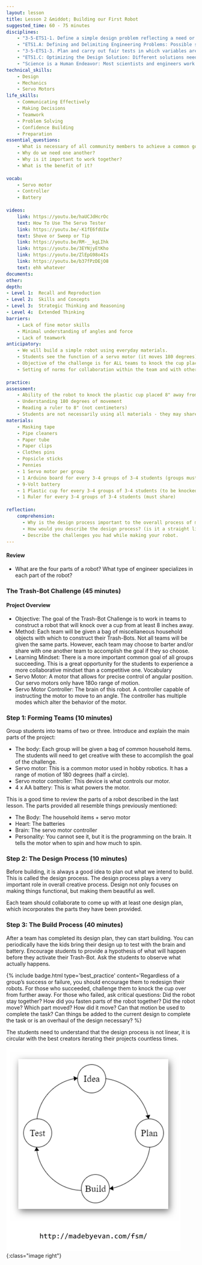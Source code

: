 ```yaml
---
layout: lesson
title: Lesson 2 &middot; Building our First Robot
suggested_time: 60 - 75 minutes
disciplines:
    - "3-5-ETS1-1. Define a simple design problem reflecting a need or a want that includes specified criteria for success and constraints on materials, time, or cost."
    - "ETS1.A: Defining and Delimiting Engineering Problems: Possible solutions to a problem are limited by available materials and resources (constraints). The success of a designed solution is determined by considering the desired features of a solution (criteria). Different proposals for solutions can be compared on the basis of how well each one meets the specified criteria for success or how well each takes the constraints into account. (3-5-ETS1-1)"
    - "3-5-ETS1-3. Plan and carry out fair tests in which variables are controlled and failure points are considered to identify aspects of a model or prototype that can be improved."
    - "ETS1.C: Optimizing the Design Solution: Different solutions need to be tested in order to determine which of them best solves the problem, given the criteria and the constraints. (3-5-ETS1-3)"
    - "Science is a Human Endeavor: Most scientists and engineers work in teams. (4-PS3-4)"
technical_skills:
    - Design
    - Mechanics
    - Servo Motors
life_skills:
    - Communicating Effectively
    - Making Decisions
    - Teamwork
    - Problem Solving
    - Confidence Building
    - Preparation
essential_questions:
    - What is necessary of all community members to achieve a common goal?  
    - Why do we need one another?  
    - Why is it important to work together?  
    - What is the benefit of it?

vocab:
    - Servo motor
    - Controller
    - Battery

videos:
    link: https://youtu.be/haUCJdHcrOc
    text: How To Use The Servo Tester
    link: https://youtu.be/-K1fE6fdUIw
    text: Shove or Sweep or Tip
    link: https://youtu.be/RM-__kgLIhk
    link: https://youtu.be/3EYNjyEtKho
    link: https://youtu.be/ZlEpG98o4Is
    link: https://youtu.be/b37fPzDEjO8
    text: ehh whatever
documents:
other:
depth:
- Level 1:  Recall and Reproduction
- Level 2:  Skills and Concepts
- Level 3:  Strategic Thinking and Reasoning
- Level 4:  Extended Thinking
barriers:
    - Lack of fine motor skills  
    - Minimal understanding of angles and force  
    - Lack of teamwork  
anticipatory:
    - We will build a simple robot using everyday materials.  
    - Students see the function of a servo motor (it moves 180 degrees). Ideally, projected under document camera.  
    - Objective of the challenge is for ALL teams to knock the cup placed 8" away from the robot off the edge of the table  
    - Setting of norms for collaboration within the team and with other teams  

practice:
assessment:
    - Ability of the robot to knock the plastic cup placed 8" away from the robot off the edge of the table  
    - Understanding 180 degrees of movement  
    - Reading a ruler to 8" (not centimeters)  
    - Students are not necessarily using all materials - they may share with other groups  
materials:
    - Masking tape
    - Pipe cleaners
    - Paper tube
    - Paper clips
    - Clothes pins
    - Popsicle sticks
    - Pennies
    - 1 Servo motor per group
    - 1 Arduino board for every 3-4 groups of 3-4 students (groups must share)
    - 9-Volt battery 
    - 1 Plastic cup for every 3-4 groups of 3-4 students (to be knocked over; groups must share)
    - 1 Ruler for every 3-4 groups of 3-4 students (must share)

reflection:
    comprehension:
      - Why is the design process important to the overall process of making?
      - How would you describe the design process? (is it a straight line?)
      - Describe the challenges you had while making your robot.
---
```


#### Review

* What are the four parts of a robot?  What type of engineer specializes in each part of the robot?

### The Trash-Bot Challenge (45 minutes)

#### Project Overview

* Objective:  The goal of the Trash-Bot Challenge is to work in teams to construct a robot that will knock over a cup from at least 8 inches away.  
* Method:  Each team will be given a bag of miscellaneous household objects with which to construct their Trash-Bots.  Not all teams will be given the same parts.  However, each team may choose to barter and/or share with one another team to accomplish the goal if they so choose.  
* Learning Mindset:  There is a more important common goal of all groups succeeding.  This is a great opportunity for the students to experience a more collaborative mindset than a competitive one.
Vocabulary
* Servo Motor: A motor that allows for precise control of angular position. Our servo motors only have 180o range of motion.
* Servo Motor Controller: The brain of this robot. A controller capable of instructing the motor to move to an angle. The controller has multiple modes which alter the behavior of the motor.

### Step 1:  Forming Teams (10 minutes)
Group students into teams of two or three.  Introduce and explain the main parts of the project:

* The body: Each group will be given a bag of common household items.  The students will need to get creative with these to accomplish the goal of the challenge.
* Servo motor: This is a common motor used in hobby robotics. It has a range of motion of 180 degrees (half a circle).
* Servo motor controller: This device is what controls our motor.
* 4 x AA battery: This is what powers the motor.

This is a good time to review the parts of a robot described in the last lesson. The parts provided all resemble things previously mentioned:

* The Body: The household items + servo motor
* Heart: The batteries
* Brain: The servo motor controller
* Personality: You cannot see it, but it is the programming on the brain. It tells the motor when to spin and how much to spin.

### Step 2: The Design Process (10 minutes) 
Before building, it is always a good idea to plan out what we intend to build.  This is called the design process.  The design process plays a very important role in overall creative process. Design not only focuses on making things functional, but making them beautiful as well. 

Each team should collaborate to come up with at least one design plan, which incorporates the parts they have been provided. 

### Step 3: The Build Process (40 minutes) 
After a team has completed its design plan, they can start building.  You can periodically have the kids bring their design up to test with the brain and battery.  Encourage students to provide a hypothesis of what will happen before they activate their Trash-Bot.  Ask the students to observe what actually happens.

{% include badge.html type='best_practice' content='Regardless of a group’s success or failure, you should encourage them to redesign their robots. For those who succeeded, challenge them to knock the cup over from further away. For those who failed, ask critical questions: Did the robot stay together? How did you fasten parts of the robot together? Did the robot move? Which part moved? How did it move? Can that motion be used to complete the task? Can things be added to the current design to complete the task or is an overhaul of the design necessary? %}

The students need to understand that the design process is not linear, it is circular with the best creators iterating their projects countless times.

![fig 2.1](fig-2_1.png){:class="image right"}
